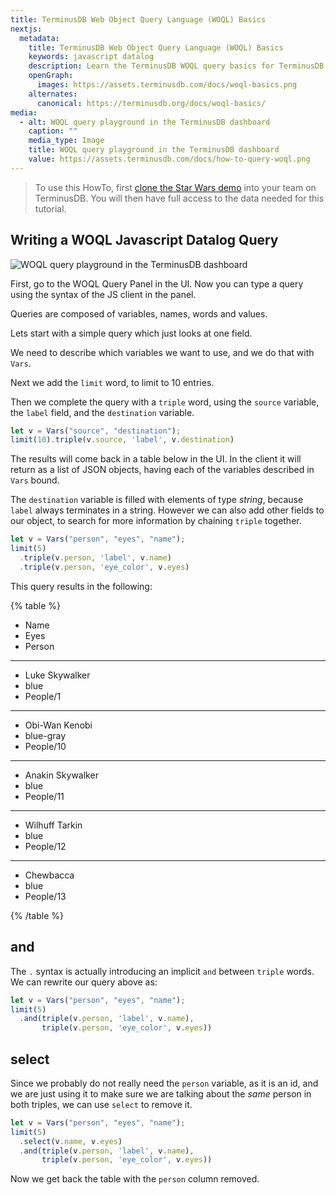 ```yaml
---
title: TerminusDB Web Object Query Language (WOQL) Basics
nextjs:
  metadata:
    title: TerminusDB Web Object Query Language (WOQL) Basics
    keywords: javascript datalog
    description: Learn the TerminusDB WOQL query basics for TerminusDB
    openGraph:
      images: https://assets.terminusdb.com/docs/woql-basics.png
    alternates:
      canonical: https://terminusdb.org/docs/woql-basics/
media:
  - alt: WOQL query playground in the TerminusDB dashboard
    caption: ""
    media_type: Image
    title: WOQL query playground in the TerminusDB dashboard
    value: https://assets.terminusdb.com/docs/how-to-query-woql.png
---
```


> To use this HowTo, first [clone the Star Wars demo](/docs/clone-a-demo-terminuscms-project/) into your team on TerminusDB. You will then have full access to the data needed for this tutorial.

## Writing a WOQL Javascript Datalog Query

![WOQL query playground in the TerminusDB dashboard](https://assets.terminusdb.com/docs/how-to-query-woql.png)

First, go to the WOQL Query Panel in the UI. Now you can type a query using the syntax of the JS client in the panel.

Queries are composed of variables, names, words and values.

Lets start with a simple query which just looks at one field.

We need to describe which variables we want to use, and we do that with `Vars`.

Next we add the `limit` word, to limit to 10 entries.

Then we complete the query with a `triple` word, using the `source` variable, the `label` field, and the `destination` variable.

```javascript
let v = Vars("source", "destination");
limit(10).triple(v.source, 'label', v.destination)
```

The results will come back in a table below in the UI. In the client it will return as a list of JSON objects, having each of the variables described in `Vars` bound.

The `destination` variable is filled with elements of type _string_, because `label` always terminates in a string. However we can also add other fields to our object, to search for more information by chaining `triple` together.

```javascript
let v = Vars("person", "eyes", "name");
limit(5)
  .triple(v.person, 'label', v.name)
  .triple(v.person, 'eye_color', v.eyes)
```

This query results in the following:

{% table %}

- Name
- Eyes
- Person

---

- Luke Skywalker
- blue
- People/1

--- 

- Obi-Wan Kenobi
- blue-gray
- People/10

---

- Anakin Skywalker
- blue
- People/11

---

- Wilhuff Tarkin
- blue
- People/12

---

- Chewbacca
- blue
- People/13

{% /table %}

## and

The `.` syntax is actually introducing an implicit `and` between `triple` words. We can rewrite our query above as:

```javascript
let v = Vars("person", "eyes", "name");
limit(5)
  .and(triple(v.person, 'label', v.name),
       triple(v.person, 'eye_color', v.eyes))
```

## select

Since we probably do not really need the `person` variable, as it is an id, and we are just using it to make sure we are talking about the _same_ person in both triples, we can use `select` to remove it.

```javascript
let v = Vars("person", "eyes", "name");
limit(5)
  .select(v.name, v.eyes)
  .and(triple(v.person, 'label', v.name),
       triple(v.person, 'eye_color', v.eyes))
```

Now we get back the table with the `person` column removed.